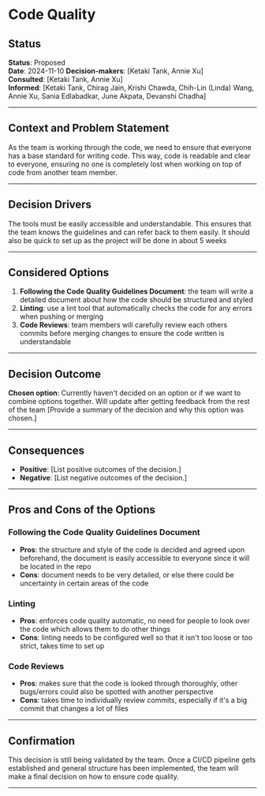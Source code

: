 # Code Quality

## Status
**Status**: Proposed  
**Date**: 2024-11-10 
**Decision-makers**: [Ketaki Tank, Annie Xu]  
**Consulted**: [Ketaki Tank, Annie Xu]  
**Informed**: [Ketaki Tank, Chirag Jain, Krishi Chawda, Chih-Lin (Linda) Wang, Annie Xu, Sania Edlabadkar, June Akpata, Devanshi Chadha]  

---

## Context and Problem Statement
As the team is working through the code, we need to ensure that everyone has a base standard for writing code. This way, code is readable and clear to everyone, ensuring no one is completely lost when working on top of code from another team member.

---

## Decision Drivers
The tools must be easily accessible and understandable. This ensures that the team knows the guidelines and can refer back to them easily. It should also be quick to set up as the project will be done in about 5 weeks

---

## Considered Options
1. **Following the Code Quality Guidelines Document**: the team will write a detailed document about how the code should be structured and styled
2. **Linting**: use a lint tool that automatically checks the code for any errors when pushing or merging
3. **Code Reviews**: team members will carefully review each others commits before merging changes to ensure the code written is understandable

---

## Decision Outcome
**Chosen option**: Currently haven't decided on an option or if we want to combine options together. Will update after getting feedback from the rest of the team 
[Provide a summary of the decision and why this option was chosen.]

---

## Consequences
* **Positive**: [List positive outcomes of the decision.]
* **Negative**: [List negative outcomes of the decision.]

---

## Pros and Cons of the Options

### Following the Code Quality Guidelines Document
* **Pros**: the structure and style of the code is decided and agreed upon beforehand, the document is easily accessible to everyone since it will be located in the repo
* **Cons**: document needs to be very detailed, or else there could be uncertainty in certain areas of the code

### Linting
* **Pros**: enforces code quality automatic, no need for people to look over the code which allows them to do other things
* **Cons**: linting needs to be configured well so that it isn't too loose or too strict, takes time to set up

### Code Reviews
* **Pros**: makes sure that the code is looked through thoroughly, other bugs/errors could also be spotted with another perspective
* **Cons**: takes time to individually review commits, especially if it's a big commit that changes a lot of files

---

## Confirmation
This decision is still being validated by the team. Once a CI/CD pipeline gets established and general structure has been implemented, the team will make a final decision on how to ensure code quality.

--- 
